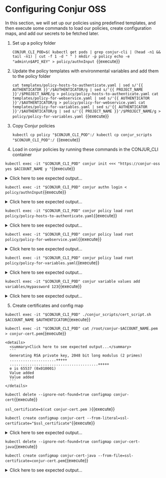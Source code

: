 # Configuring Conjur OSS

In this section, we will set up our policies using predefined templates, and then execute some commands to load our policies, create configuration maps, and add our secrets to be fetched later.

1. Set up a policy folder

   `CONJUR_CLI_POD=$( kubectl get pods | grep conjur-cli | (head -n1 && tail -n1) | cut -f 1 -d " " )
mkdir -p policy
echo -e "admin\n$API_KEY" > policy/authnInput
   `{{execute}}

2. Update the policy templates with environmental variables and add them to the policy folder

   `cat templates/policy-hosts-to-authenticate.yaml | sed s/'{{ AUTHENTICATOR }}'/$AUTHENTICATOR/g | sed s/'{{ PROJECT_NAME }}'/$PROJECT_NAME/g > policy/policy-hosts-to-authenticate.yaml
cat templates/policy-for-webservice.yaml | sed s/'{{ AUTHENTICATOR }}'/$AUTHENTICATOR/g > policy/policy-for-webservice.yaml
cat templates/policy-for-variables.yaml | sed s/'{{ AUTHENTICATOR }}'/$AUTHENTICATOR/g | sed s/'{{ PROJECT_NAME }}'/$PROJECT_NAME/g > policy/policy-for-variables.yaml
   `{{execute}}

3. Copy Conjur policies

   `kubectl cp policy "$CONJUR_CLI_POD":/
kubectl cp conjur_scripts "$CONJUR_CLI_POD":/
   `{{execute}}

4. Load in conjur policies by running these commands in the CONJUR_CLI container

  `kubectl exec -it "$CONJUR_CLI_POD" conjur init <<< "https://conjur-oss
yes
$ACCOUNT_NAME
y
"`{{execute}}

  <details>
    <summary>Click here to see expected output...</summary>
    ```
Unable to use a TTY - input is not a terminal or the right kind of file
Enter the URL of your Conjur service: Trust this certificate (yes/no): Enter your organization account name:
SHA1 Fingerprint=46:5E:BB:5F:B0:40:10:E0:47:BF:29:F0:0A:5F:A3:02:7A:B7:F4:FC
Please verify this certificate on the appliance using command:
          openssl x509 -fingerprint -noout -in ~conjur/etc/ssl/conjur.pem
Wrote certificate to /root/conjur-demo-account.pem
Wrote configuration to /root/.conjurrc
    ```
  </details>

  `kubectl exec -it "$CONJUR_CLI_POD" conjur authn login < policy/authnInput`{{execute}}

  <details>
    <summary>Click here to see expected output...</summary>
    ```
    Unable to use a TTY - input is not a terminal or the right kind of file
    Enter your username to log into Conjur: Please enter your password (it will not be echoed): stty: 'standard input': Inappropriate ioctl for device
    stty: 'standard input': Inappropriate ioctl for device
    stty: 'standard input': Inappropriate ioctl for device
    Logged in
    ```
  </details>

  `kubectl exec -it "$CONJUR_CLI_POD" conjur policy load root policy/policy-hosts-to-authenticate.yaml`{{execute}}

  <details>
    <summary>Click here to see expected output...</summary>
    ```
    Loaded policy 'root'
    {
      "created_roles": {
        "demo-account:host:conjur/authn-k8s/demo-authenticator/apps/demo-java-client/*/*": {
          "id": "demo-account:host:conjur/authn-k8s/demo-authenticator/apps/demo-java-client/*/*",
          "api_key": <api-key>
        }
      },
      "version": 1
    }
    ```
  </details>

  `kubectl exec -it "$CONJUR_CLI_POD" conjur policy load root policy/policy-for-webservice.yaml`{{execute}}

  <details>
    <summary>Click here to see expected output...</summary>
    ```
    Loaded policy 'root'
    {
      "created_roles": {
      },
      "version": 2
    }
    ```
  </details>

  `kubectl exec -it "$CONJUR_CLI_POD" conjur policy load root policy/policy-for-variables.yaml`{{execute}}

  <details>
    <summary>Click here to see expected output...</summary>
    ```
    Loaded policy 'root'
    {
      "created_roles": {
      },
      "version": 3
    }
    ```
  </details>

  `kubectl exec -it "$CONJUR_CLI_POD" conjur variable values add variables/mypassword 123`{{execute}}

  <details>
    <summary>Click here to see expected output...</summary>
    ```
    Value added
    ```
  </details>

5. Create certificates and config map

  `kubectl exec -it "$CONJUR_CLI_POD" ./conjur_scripts/cert_script.sh $ACCOUNT_NAME $AUTHENTICATOR`{{execute}}

  `kubectl exec -it "$CONJUR_CLI_POD" cat /root/conjur-$ACCOUNT_NAME.pem > conjur-cert.pem`{{execute}}

    <details>
      <summary>Click here to see expected output...</summary>
      ```
      Generating RSA private key, 2048 bit long modulus (2 primes)
      .....................+++++
      ........................................+++++
      e is 65537 (0x010001)
      Value added
      Value added
      ```
    </details>

  `kubectl delete --ignore-not-found=true configmap conjur-cert`{{execute}}

  `ssl_certificate=$(cat conjur-cert.pem )`{{execute}}

  `kubectl create configmap conjur-cert --from-literal=ssl-certificate="$ssl_certificate"`{{execute}}

  <details>
    <summary>Click here to see expected output...</summary>
    ```
    configmap/conjur-cert created
    ```
  </details>

  `kubectl delete --ignore-not-found=true configmap conjur-cert-java`{{execute}}

  `kubectl create configmap conjur-cert-java --from-file=ssl-certificate=conjur-cert.pem`{{execute}}

  <details>
    <summary>Click here to see expected output...</summary>
    ```
    configmap/conjur-cert-java created
    ```
  </details>
